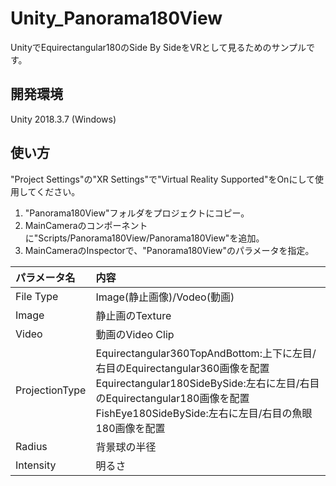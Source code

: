 # Unity_Panorama180View

UnityでEquirectangular180のSide By SideをVRとして見るためのサンプルです。    

## 開発環境

Unity 2018.3.7 (Windows)     

## 使い方

"Project Settings"の"XR Settings"で"Virtual Reality Supported"をOnにして使用してください。    

1. "Panorama180View"フォルダをプロジェクトにコピー。    
2. MainCameraのコンポーネントに"Scripts/Panorama180View/Panorama180View"を追加。    
3. MainCameraのInspectorで、"Panorama180View"のパラメータを指定。    

| パラメータ名| 内容 |
| :--- | :--- |
|File Type|Image(静止画像)/Vodeo(動画) |
|Image|静止画のTexture|
|Video|動画のVideo Clip|
|ProjectionType|Equirectangular360TopAndBottom:上下に左目/右目のEquirectangular360画像を配置<br>Equirectangular180SideBySide:左右に左目/右目のEquirectangular180画像を配置<br>FishEye180SideBySide:左右に左目/右目の魚眼180画像を配置<br>|
|Radius|背景球の半径|
|Intensity|明るさ|
